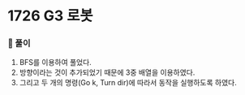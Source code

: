 # 1726 G3 로봇

### 📂 풀이
1. BFS를 이용하여 풀었다.
2. 방향이라는 것이 추가되었기 때문에 3중 배열을 이용하였다.
3. 그리고 두 개의 명령(Go k, Turn dir)에 따라서 동작을 실행하도록 하였다.